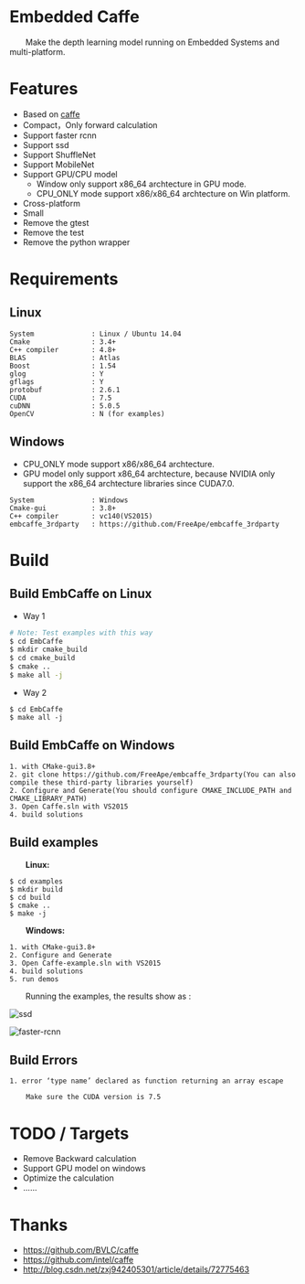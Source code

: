 # Embedded Caffe

&emsp;&emsp;Make the depth learning model running on Embedded Systems and multi-platform.

# Features

- Based on [caffe](https://github.com/BVLC/caffe)
- Compact，Only forward calculation
- Support faster rcnn
- Support ssd
- Support ShuffleNet
- Support MobileNet
- Support GPU/CPU model
    - Window only support x86_64 archtecture in GPU mode.
    - CPU_ONLY mode support x86/x86_64 archtecture on Win platform.
- Cross-platform
- Small
- Remove the gtest
- Remove the test
- Remove the python wrapper

# Requirements

## Linux

```
System              : Linux / Ubuntu 14.04
Cmake               : 3.4+
C++ compiler        : 4.8+
BLAS                : Atlas
Boost               : 1.54
glog                : Y
gflags              : Y
protobuf            : 2.6.1
CUDA                : 7.5
cuDNN               : 5.0.5
OpenCV              : N (for examples)
```
## Windows

- CPU_ONLY mode support x86/x86_64 archtecture.
- GPU model only support x86_64 archtecture, because NVIDIA only support the x86_64 archtecture libraries since CUDA7.0.

```
System              : Windows
Cmake-gui           : 3.8+
C++ compiler        : vc140(VS2015)
embcaffe_3rdparty   : https://github.com/FreeApe/embcaffe_3rdparty
```


# Build

## Build EmbCaffe on Linux


- Way 1

```bash
# Note: Test examples with this way
$ cd EmbCaffe
$ mkdir cmake_build
$ cd cmake_build
$ cmake ..
$ make all -j

```

- Way 2


```
$ cd EmbCaffe
$ make all -j

```

## Build EmbCaffe on Windows

```
1. with CMake-gui3.8+
2. git clone https://github.com/FreeApe/embcaffe_3rdparty(You can also compile these third-party libraries yourself)
2. Configure and Generate(You should configure CMAKE_INCLUDE_PATH and CMAKE_LIBRARY_PATH)
3. Open Caffe.sln with VS2015
4. build solutions
```


## Build examples

&emsp;&emsp;**Linux:**

```
$ cd examples
$ mkdir build
$ cd build
$ cmake ..
$ make -j
``` 

&emsp;&emsp;**Windows:**

```
1. with CMake-gui3.8+
2. Configure and Generate
3. Open Caffe-example.sln with VS2015
4. build solutions
5. run demos
```


&emsp;&emsp;Running the examples, the results show as : 

![ssd](http://img.blog.csdn.net/20170531232140806?watermark/2/text/aHR0cDovL2Jsb2cuY3Nkbi5uZXQvRnJlZUFwZQ==/font/5a6L5L2T/fontsize/400/fill/I0JBQkFCMA==/dissolve/70/gravity/SouthEast)


![faster-rcnn](http://img.blog.csdn.net/20170531232203775?watermark/2/text/aHR0cDovL2Jsb2cuY3Nkbi5uZXQvRnJlZUFwZQ==/font/5a6L5L2T/fontsize/400/fill/I0JBQkFCMA==/dissolve/70/gravity/SouthEast)

## Build Errors

```
1. error ‘type name’ declared as function returning an array escape

    Make sure the CUDA version is 7.5
```

# TODO / Targets

- Remove Backward calculation
- Support GPU model on windows
- Optimize the calculation
- ......

# Thanks

- https://github.com/BVLC/caffe
- https://github.com/intel/caffe
- http://blog.csdn.net/zxj942405301/article/details/72775463
